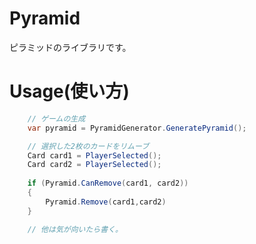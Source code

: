 # Pyramid
ピラミッドのライブラリです。

# Usage(使い方)

```C#
	// ゲームの生成
    var pyramid = PyramidGenerator.GeneratePyramid();

	// 選択した2枚のカードをリムーブ
    Card card1 = PlayerSelected();
	Card card2 = PlayerSelected();
	
	if (Pyramid.CanRemove(card1, card2)) 
	{
		Pyramid.Remove(card1,card2)
	}

	// 他は気が向いたら書く。
```
